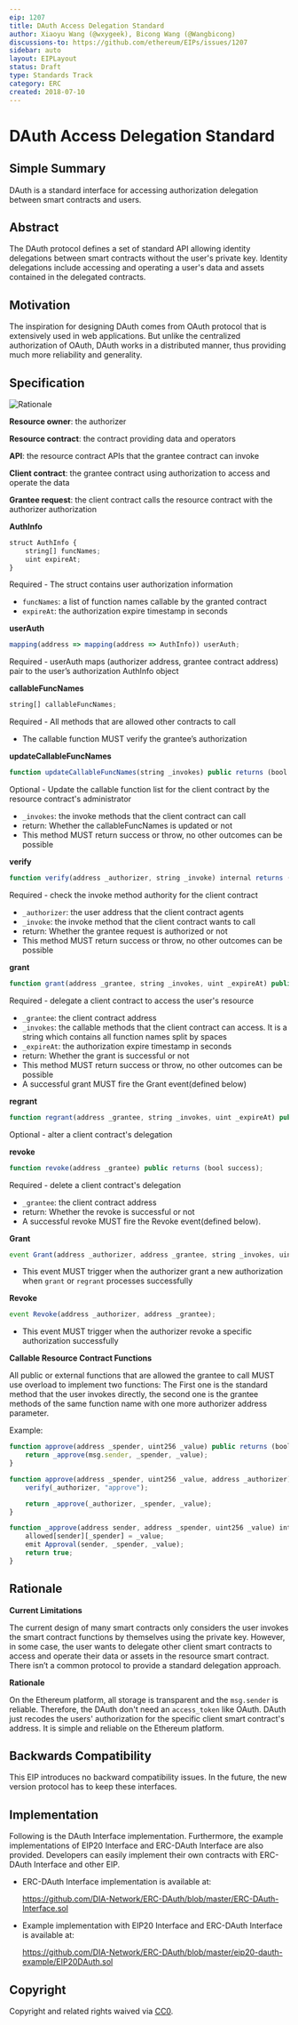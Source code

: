 ```yaml
---
eip: 1207
title: DAuth Access Delegation Standard
author: Xiaoyu Wang (@wxygeek), Bicong Wang (@Wangbicong)
discussions-to: https://github.com/ethereum/EIPs/issues/1207
sidebar: auto
layout: EIPLayout
status: Draft
type: Standards Track
category: ERC
created: 2018-07-10
---
```


# DAuth Access Delegation Standard

## Simple Summary

DAuth is a standard interface for accessing authorization delegation between smart contracts and users.

## Abstract

The DAuth protocol defines a set of standard API allowing identity delegations between smart contracts without the user's private key. Identity delegations include accessing and operating a user's data and assets contained in the delegated contracts.

## Motivation

The inspiration for designing DAuth comes from OAuth protocol that is extensively used in web applications. But unlike the centralized authorization of OAuth, DAuth works in a distributed manner, thus providing much more reliability and generality.

## Specification

![Rationale](../.vuepress/public/eips/eip-1207/rationale.png)

**Resource owner**: the authorizer

**Resource contract**: the contract providing data and operators

**API**: the resource contract APIs that the grantee contract can invoke

**Client contract**: the grantee contract using authorization to access and operate the data

**Grantee request**: the client contract calls the resource contract with the authorizer authorization

**AuthInfo**

```js
struct AuthInfo {
    string[] funcNames;
    uint expireAt;
}
```

Required - The struct contains user authorization information

- `funcNames`: a list of function names callable by the granted contract
- `expireAt`: the authorization expire timestamp in seconds

**userAuth**

```js
mapping(address => mapping(address => AuthInfo)) userAuth;
```

Required - userAuth maps (authorizer address, grantee contract address) pair to the user’s authorization AuthInfo object

**callableFuncNames**

```js
string[] callableFuncNames;
```

Required - All methods that are allowed other contracts to call

- The callable function MUST verify the grantee’s authorization

**updateCallableFuncNames**

```js
function updateCallableFuncNames(string _invokes) public returns (bool success);
```

Optional - Update the callable function list for the client contract by the resource contract's administrator

- `_invokes`: the invoke methods that the client contract can call
- return: Whether the callableFuncNames is updated or not
- This method MUST return success or throw, no other outcomes can be possible

**verify**

```js
function verify(address _authorizer, string _invoke) internal returns (bool success);
```

Required - check the invoke method authority for the client contract

- `_authorizer`: the user address that the client contract agents
- `_invoke`: the invoke method that the client contract wants to call
- return: Whether the grantee request is authorized or not
- This method MUST return success or throw, no other outcomes can be possible

**grant**

```js
function grant(address _grantee, string _invokes, uint _expireAt) public returns (bool success);
```

Required - delegate a client contract to access the user's resource

- `_grantee`: the client contract address
- `_invokes`: the callable methods that the client contract can access. It is a string which contains all function names split by spaces
- `_expireAt`: the authorization expire timestamp in seconds
- return: Whether the grant is successful or not
- This method MUST return success or throw, no other outcomes can be possible
- A successful grant MUST fire the Grant event(defined below)

**regrant**

```js
function regrant(address _grantee, string _invokes, uint _expireAt) public returns (bool success);
```

Optional - alter a client contract's delegation

**revoke**

```js
function revoke(address _grantee) public returns (bool success);
```

Required - delete a client contract's delegation

- `_grantee`: the client contract address
- return: Whether the revoke is successful or not
- A successful revoke MUST fire the Revoke event(defined below).

**Grant**

```js
event Grant(address _authorizer, address _grantee, string _invokes, uint _expireAt);
```

- This event MUST trigger when the authorizer grant a new authorization when `grant` or `regrant` processes successfully

**Revoke**

```js
event Revoke(address _authorizer, address _grantee);
```

- This event MUST trigger when the authorizer revoke a specific authorization successfully

**Callable Resource Contract Functions**

All public or external functions that are allowed the grantee to call MUST use overload to implement two functions: The First one is the standard method that the user invokes directly, the second one is the grantee methods of the same function name with one more authorizer address parameter.

Example:

```js
function approve(address _spender, uint256 _value) public returns (bool success) {
    return _approve(msg.sender, _spender, _value);
}

function approve(address _spender, uint256 _value, address _authorizer) public returns (bool success) {
    verify(_authorizer, "approve");

    return _approve(_authorizer, _spender, _value);
}

function _approve(address sender, address _spender, uint256 _value) internal returns (bool success) {
    allowed[sender][_spender] = _value;
    emit Approval(sender, _spender, _value);
    return true;
}
```

## Rationale

**Current Limitations**

The current design of many smart contracts only considers the user invokes the smart contract functions by themselves using the private key. However, in some case, the user wants to delegate other client smart contracts to access and operate their data or assets in the resource smart contract. There isn’t a common protocol to provide a standard delegation approach.

**Rationale**

On the Ethereum platform, all storage is transparent and the `msg.sender` is reliable. Therefore, the DAuth don't need an `access_token` like OAuth. DAuth just recodes the users' authorization for the specific client smart contract's address. It is simple and reliable on the Ethereum platform.

## Backwards Compatibility

This EIP introduces no backward compatibility issues. In the future, the new version protocol has to keep these interfaces.

## Implementation

Following is the DAuth Interface implementation. Furthermore, the example implementations of EIP20 Interface and ERC-DAuth Interface are also provided. Developers can easily implement their own contracts with ERC-DAuth Interface and other EIP.

- ERC-DAuth Interface implementation is available at:

  https://github.com/DIA-Network/ERC-DAuth/blob/master/ERC-DAuth-Interface.sol

- Example implementation with EIP20 Interface and ERC-DAuth Interface is available at:

  https://github.com/DIA-Network/ERC-DAuth/blob/master/eip20-dauth-example/EIP20DAuth.sol

## Copyright

Copyright and related rights waived via [CC0](https://creativecommons.org/publicdomain/zero/1.0/).
